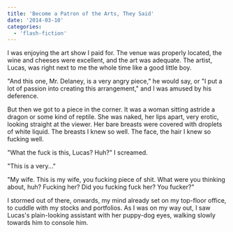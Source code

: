 ```yaml
---
title: 'Become a Patron of the Arts, They Said'
date: '2014-03-10'
categories:
  - 'flash-fiction'
---
```


I was enjoying the art show I paid for. The venue was properly located, the wine
and cheeses were excellent, and the art was adequate. The artist, Lucas, was
right next to me the whole time like a good little boy.

"And this one, Mr. Delaney, is a very angry piece," he would say, or "I put a
lot of passion into creating this arrangement," and I was amused by his
deference.

But then we got to a piece in the corner. It was a woman sitting astride a
dragon or some kind of reptile. She was naked, her lips apart, very erotic,
looking straight at the viewer. Her bare breasts were covered with droplets of
white liquid. The breasts I knew so well. The face, the hair I knew so fucking
well.

"What the fuck is this, Lucas? Huh?" I screamed.

"This is a very..."

"My wife. This is my wife, you fucking piece of shit. What were you thinking
about, huh? Fucking her? Did you fucking fuck her? You fucker?"

I stormed out of there, onwards, my mind already set on my top-floor office, to
cuddle with my stocks and portfolios. As I was on my way out, I saw Lucas's
plain-looking assistant with her puppy-dog eyes, walking slowly towards him to
console him.
